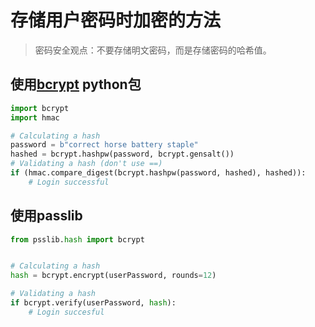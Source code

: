 # 存储用户密码时加密的方法
> 密码安全观点：不要存储明文密码，而是存储密码的哈希值。

## 使用[bcrypt](https://github.com/pyca/bcrypt) python包

```python
import bcrypt
import hmac

# Calculating a hash
password = b"correct horse battery staple"
hashed = bcrypt.hashpw(password, bcrypt.gensalt())
# Validating a hash (don't use ==)
if (hmac.compare_digest(bcrypt.hashpw(password, hashed), hashed)):
    # Login successful
```

## 使用passlib

```python
from psslib.hash import bcrypt


# Calculating a hash
hash = bcrypt.encrypt(userPassword, rounds=12)

# Validating a hash
if bcrypt.verify(userPassword, hash):
    # Login succesful
```
